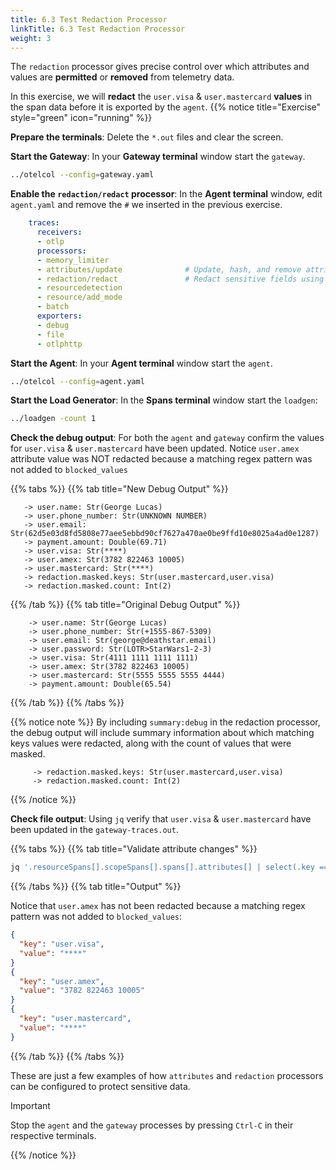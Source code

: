 ```yaml
---
title: 6.3 Test Redaction Processor
linkTitle: 6.3 Test Redaction Processor
weight: 3
---
```


The `redaction` processor gives precise control over which attributes and values are **permitted** or **removed** from telemetry data.

In this exercise, we will **redact** the `user.visa` & `user.mastercard` **values** in the span data before it is exported by the `agent`.
{{% notice title="Exercise" style="green" icon="running" %}}

**Prepare the terminals**: Delete the `*.out` files and clear the screen.

**Start the Gateway**: In your **Gateway terminal** window start the `gateway`.

```bash
../otelcol --config=gateway.yaml
```

**Enable the `redaction/redact` processor**: In the **Agent terminal** window, edit `agent.yaml` and remove the `#` we inserted in the previous exercise.

```yaml
    traces:
      receivers:
      - otlp
      processors:
      - memory_limiter
      - attributes/update              # Update, hash, and remove attributes
      - redaction/redact               # Redact sensitive fields using regex
      - resourcedetection
      - resource/add_mode
      - batch
      exporters:
      - debug
      - file
      - otlphttp
```

**Start the Agent**: In your **Agent terminal** window start the `agent`.

```bash
../otelcol --config=agent.yaml
```

**Start the Load Generator**: In the **Spans terminal** window start the `loadgen`:

```bash
../loadgen -count 1
```

**Check the debug output**: For both the `agent` and `gateway` confirm the values for `user.visa` & `user.mastercard` have been updated. Notice `user.amex` attribute value was NOT redacted because a matching regex pattern was not added to `blocked_values`

{{% tabs %}}
{{% tab title="New Debug Output" %}}

  ```text
     -> user.name: Str(George Lucas)
     -> user.phone_number: Str(UNKNOWN NUMBER)
     -> user.email: Str(62d5e03d8fd5808e77aee5ebbd90cf7627a470ae0be9ffd10e8025a4ad0e1287)
     -> payment.amount: Double(69.71)
     -> user.visa: Str(****)
     -> user.amex: Str(3782 822463 10005)
     -> user.mastercard: Str(****)
     -> redaction.masked.keys: Str(user.mastercard,user.visa)
     -> redaction.masked.count: Int(2)
  ```

{{% /tab %}}
{{% tab title="Original Debug Output" %}}

 ```text
     -> user.name: Str(George Lucas)
     -> user.phone_number: Str(+1555-867-5309)
     -> user.email: Str(george@deathstar.email)
     -> user.password: Str(LOTR>StarWars1-2-3)
     -> user.visa: Str(4111 1111 1111 1111)
     -> user.amex: Str(3782 822463 10005)
     -> user.mastercard: Str(5555 5555 5555 4444)
     -> payment.amount: Double(65.54)
  ```

{{% /tab %}}
{{% /tabs %}}

{{% notice note %}}
By including `summary:debug` in the redaction processor, the debug output will include summary information about which matching keys values were redacted, along with the count of values that were masked.

```text
     -> redaction.masked.keys: Str(user.mastercard,user.visa)
     -> redaction.masked.count: Int(2)
 ```

{{% /notice %}}

**Check file output**: Using `jq` verify that `user.visa` & `user.mastercard` have been updated in the `gateway-traces.out`.

{{% tabs %}}
{{% tab title="Validate attribute changes" %}}

```bash
jq '.resourceSpans[].scopeSpans[].spans[].attributes[] | select(.key == "user.visa" or .key == "user.mastercard" or .key == "user.amex") | {key: .key, value: .value.stringValue}' ./gateway-traces.out
```

{{% /tabs %}}
{{% tab title="Output" %}}

Notice that `user.amex` has not been redacted because a matching regex pattern was not added to `blocked_values`:

```json
{
  "key": "user.visa",
  "value": "****"
}
{
  "key": "user.amex",
  "value": "3782 822463 10005"
}
{
  "key": "user.mastercard",
  "value": "****"
}
```

{{% /tab %}}
{{% /tabs %}}

These are just a few examples of how `attributes` and `redaction` processors can be configured to protect sensitive data.

> [!IMPORTANT]
> Stop the `agent` and the `gateway` processes by pressing `Ctrl-C` in their respective terminals.

{{% /notice %}}
<!--
**(Optional) Redact Amex CC number**:

Add the Amex card regex to `blocked_values` and restart `agent` collector.

```yaml
'\b3[47][0-9]{2}[\s-]?[0-9]{6}[\s-]?[0-9]{5}\b'
```
-->
